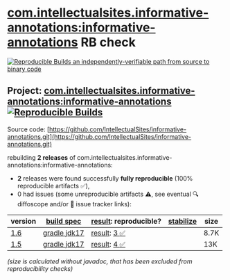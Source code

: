 [com.intellectualsites.informative-annotations:informative-annotations](https://central.sonatype.com/artifact/com.intellectualsites.informative-annotations/informative-annotations/versions) RB check
=======

[![Reproducible Builds](https://reproducible-builds.org/images/logos/rb.svg) an independently-verifiable path from source to binary code](https://reproducible-builds.org/)

## Project: [com.intellectualsites.informative-annotations:informative-annotations](https://central.sonatype.com/artifact/com.intellectualsites.informative-annotations/informative-annotations/versions) [![Reproducible Builds](https://img.shields.io/endpoint?url=https://raw.githubusercontent.com/jvm-repo-rebuild/reproducible-central/master/content/com/intellectualsites/informative-annotations/informative-annotations/badge.json)](https://github.com/jvm-repo-rebuild/reproducible-central/blob/master/content/com/intellectualsites/informative-annotations/informative-annotations/README.md)

Source code: [https://github.com/IntellectualSites/informative-annotations.git](https://github.com/IntellectualSites/informative-annotations.git)

rebuilding **2 releases** of com.intellectualsites.informative-annotations:informative-annotations:
- **2** releases were found successfully **fully reproducible** (100% reproducible artifacts :white_check_mark:),
- 0 had issues (some unreproducible artifacts :warning:, see eventual :mag: diffoscope and/or :memo: issue tracker links):

| version | [build spec](/BUILDSPEC.md) | [result](https://reproducible-builds.org/docs/jvm/): reproducible? | [stabilize](https://github.com/google/oss-rebuild/blob/main/cmd/stabilize/README.md) | size |
| -- | --------- | ------ | ------ | -- |
| [1.6](https://central.sonatype.com/artifact/com.intellectualsites.informative-annotations/informative-annotations/1.6/pom) | [gradle jdk17](informative-annotations-1.6.buildspec) | [result](informative-annotations-1.6.buildinfo): [3 :white_check_mark: ](informative-annotations-1.6.buildcompare) | | 8.7K |
| [1.5](https://central.sonatype.com/artifact/com.intellectualsites.informative-annotations/informative-annotations/1.5/pom) | [gradle jdk17](informative-annotations-1.5.buildspec) | [result](informative-annotations-1.5.buildinfo): [4 :white_check_mark: ](informative-annotations-1.5.buildcompare) | | 13K |

<i>(size is calculated without javadoc, that has been excluded from reproducibility checks)</i>
